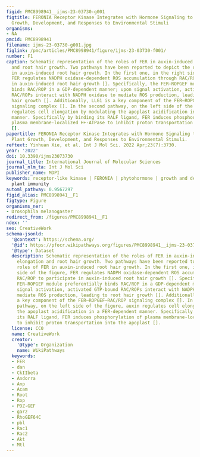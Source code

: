 ```yaml
---
figid: PMC8998941__ijms-23-03730-g001
figtitle: FERONIA Receptor Kinase Integrates with Hormone Signaling to Regulate Plant
  Growth, Development, and Responses to Environmental Stimuli
organisms:
- NA
pmcid: PMC8998941
filename: ijms-23-03730-g001.jpg
figlink: /pmc/articles/PMC8998941/figure/ijms-23-03730-f001/
number: F1
caption: Schematic representation of the roles of FER in auxin-induced cell elongation
  and root hair growth. Two pathways have been reported to depict the roles of FER
  in auxin-induced root hair growth. In the first one, in the right side of the figure,
  FER regulates NADPH oxidase-dependent ROS accumulation through RAC/ROP to participate
  in auxin-induced root hair growth []. Specifically, the FER–ROPGEF module preferentially
  binds RAC/ROP in a GDP-dependent manner; upon signal activation, activated GTP-bound
  RAC/ROPs interact with NADPH oxidase to mediate ROS production, leading to root
  hair growth []. Additionally, LLG1 is a key component of the FER–ROPGEF–RAC/ROP
  signaling complex []. In the second pathway, on the left side of the figure, auxin
  regulates cell elongation by modulating the apoplast acidification in a FER-dependent
  manner. Specifically by binding its RALF ligand, FER induces phosphorylation of
  plasma membrane-localized H+-ATPase to inhibit proton transportation into the apoplast
  [].
papertitle: FERONIA Receptor Kinase Integrates with Hormone Signaling to Regulate
  Plant Growth, Development, and Responses to Environmental Stimuli.
reftext: Yinhuan Xie, et al. Int J Mol Sci. 2022 Apr;23(7):3730.
year: '2022'
doi: 10.3390/ijms23073730
journal_title: International Journal of Molecular Sciences
journal_nlm_ta: Int J Mol Sci
publisher_name: MDPI
keywords: receptor-like kinase | FERONIA | phytohormone | growth and development |
  plant immunity
automl_pathway: 0.9567297
figid_alias: PMC8998941__F1
figtype: Figure
organisms_ner:
- Drosophila melanogaster
redirect_from: /figures/PMC8998941__F1
ndex: ''
seo: CreativeWork
schema-jsonld:
  '@context': https://schema.org/
  '@id': https://pfocr.wikipathways.org/figures/PMC8998941__ijms-23-03730-g001.html
  '@type': Dataset
  description: Schematic representation of the roles of FER in auxin-induced cell
    elongation and root hair growth. Two pathways have been reported to depict the
    roles of FER in auxin-induced root hair growth. In the first one, in the right
    side of the figure, FER regulates NADPH oxidase-dependent ROS accumulation through
    RAC/ROP to participate in auxin-induced root hair growth []. Specifically, the
    FER–ROPGEF module preferentially binds RAC/ROP in a GDP-dependent manner; upon
    signal activation, activated GTP-bound RAC/ROPs interact with NADPH oxidase to
    mediate ROS production, leading to root hair growth []. Additionally, LLG1 is
    a key component of the FER–ROPGEF–RAC/ROP signaling complex []. In the second
    pathway, on the left side of the figure, auxin regulates cell elongation by modulating
    the apoplast acidification in a FER-dependent manner. Specifically by binding
    its RALF ligand, FER induces phosphorylation of plasma membrane-localized H+-ATPase
    to inhibit proton transportation into the apoplast [].
  license: CC0
  name: CreativeWork
  creator:
    '@type': Organization
    name: WikiPathways
  keywords:
  - FER
  - dan
  - CkIIbeta
  - Andorra
  - Anp
  - Acam
  - Root
  - Rop
  - PDZ-GEF
  - garz
  - RhoGEF64C
  - pbl
  - Rac1
  - Rac2
  - Akt
  - Mtl
---
```

